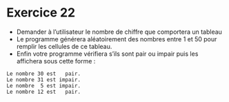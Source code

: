# Exercice 22
- Demander à l’utilisateur le nombre de chiffre que comportera un tableau
- Le programme générera aléatoirement des nombres entre 1 et 50 pour remplir les cellules de ce tableau.
- Enfin votre programme vérifiera s’ils sont pair ou impair puis les affichera sous cette forme :
```
Le nombre 30 est   pair.
Le nombre 31 est impair.
Le nombre  5 est impair.
Le nombre 12 est   pair.
```